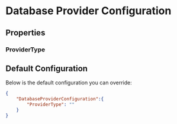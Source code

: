 # Database Provider Configuration

## Properties

### ProviderType

## Default Configuration

Below is the default configuration you can override:

```json
{
    "DatabaseProviderConfiguration":{
        "ProviderType": ""
    }
}
```
